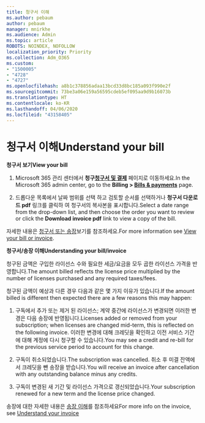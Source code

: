 ```yaml
---
title: 청구서 이해
ms.author: pebaum
author: pebaum
manager: mnirkhe
ms.audience: Admin
ms.topic: article
ROBOTS: NOINDEX, NOFOLLOW
localization_priority: Priority
ms.collection: Adm_O365
ms.custom:
- "1500005"
- "4728"
- "4727"
ms.openlocfilehash: a8b1c378856adaa13bcd33d8bc185a093f990e2f
ms.sourcegitcommit: 73be3a06e159a56595cdeb5ef095aa9d9b16073b
ms.translationtype: HT
ms.contentlocale: ko-KR
ms.lasthandoff: 04/06/2020
ms.locfileid: "43158405"
---
```

# <a name="understand-your-bill"></a><span data-ttu-id="8f380-102">청구서 이해</span><span class="sxs-lookup"><span data-stu-id="8f380-102">Understand your bill</span></span>

<span data-ttu-id="8f380-103">**청구서 보기**</span><span class="sxs-lookup"><span data-stu-id="8f380-103">**View your bill**</span></span>

1. <span data-ttu-id="8f380-104">Microsoft 365 관리 센터에서 **청구[청구서 및 결제](https://go.microsoft.com/fwlink/p/?linkid=848039)** 페이지로 이동하세요.</span><span class="sxs-lookup"><span data-stu-id="8f380-104">In the Microsoft 365 admin center, go to the **Billing > [Bills & payments](https://go.microsoft.com/fwlink/p/?linkid=848039)** page.</span></span>

2. <span data-ttu-id="8f380-105">드롭다운 목록에서 날짜 범위를 선택 하고 검토할 순서를 선택하거나 **청구서 다운로드 pdf** 링크를 클릭하 여 청구서의 복사본을 표시합니다.</span><span class="sxs-lookup"><span data-stu-id="8f380-105">Select a date range from the drop-down list, and then choose the order you want to review or click the **Download invoice pdf** link to view a copy of the bill.</span></span>

<span data-ttu-id="8f380-106">자세한 내용은 [청구서 또는 송장](https://docs.microsoft.com/office365/admin/subscriptions-and-billing/view-your-bill-or-invoice)보기를 참조하세요.</span><span class="sxs-lookup"><span data-stu-id="8f380-106">For more information see [View your bill or invoice](https://docs.microsoft.com/office365/admin/subscriptions-and-billing/view-your-bill-or-invoice).</span></span>

<span data-ttu-id="8f380-107">**청구서/송장 이해**</span><span class="sxs-lookup"><span data-stu-id="8f380-107">**Understanding your bill/invoice**</span></span>

<span data-ttu-id="8f380-108">청구된 금액은 구입한 라이선스 수와 필요한 세금/요금을 모두 곱한 라이선스 가격을 반영합니다.</span><span class="sxs-lookup"><span data-stu-id="8f380-108">The amount billed reflects the license price multiplied by the number of licenses purchased and any required taxes/fees.</span></span>

<span data-ttu-id="8f380-109">청구된 금액이 예상과 다른 경우 다음과 같은 몇 가지 이유가 있습니다.</span><span class="sxs-lookup"><span data-stu-id="8f380-109">If the amount billed is different then expected there are a few reasons this may happen:</span></span>

1. <span data-ttu-id="8f380-110">구독에서 추가 또는 제거 된 라이선스; 계약 중간에 라이선스가 변경되면 이러한 변경은 다음 송장에 반영됩니다.</span><span class="sxs-lookup"><span data-stu-id="8f380-110">Licenses added or removed from your subscription; when licenses are changed mid-term, this is reflected on the following invoice.</span></span>  <span data-ttu-id="8f380-111">이러한 변경에 대해 크레딧을 확인하고 이전 서비스 기간에 대해 계정에 다시 청구할 수 있습니다.</span><span class="sxs-lookup"><span data-stu-id="8f380-111">You may see a credit and re-bill for the previous service period to account for this change.</span></span>

2. <span data-ttu-id="8f380-112">구독이 취소되었습니다.</span><span class="sxs-lookup"><span data-stu-id="8f380-112">The subscription was cancelled.</span></span>  <span data-ttu-id="8f380-113">취소 후 미결 잔액에서 크레딧을 뺀 송장을 받습니다.</span><span class="sxs-lookup"><span data-stu-id="8f380-113">You will receive an invoice after cancellation with any outstanding balance minus any credits.</span></span>

3. <span data-ttu-id="8f380-114">구독이 변경된 새 기간 및 라이선스 가격으로 갱신되었습니다.</span><span class="sxs-lookup"><span data-stu-id="8f380-114">Your subscription renewed for a new term and the license price changed.</span></span>  

<span data-ttu-id="8f380-115">송장에 대한 자세한 내용은 [송장 이해](https://support.office.com/article/Understand-your-invoice-for-Office-365-for-business-0724b428-fb59-4962-8c37-6674166d7507)를 참조하세요</span><span class="sxs-lookup"><span data-stu-id="8f380-115">For more info on the invoice, see [Understand your invoice](https://support.office.com/article/Understand-your-invoice-for-Office-365-for-business-0724b428-fb59-4962-8c37-6674166d7507)</span></span>
